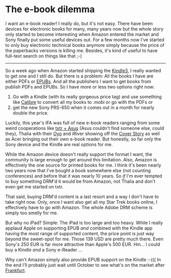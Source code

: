# The e-book dilemma

I want an e-book reader! I really do, but it's not easy. There have
been devices for electronic books for many, many years now but the
whole story only started to become interesting when Amazon entered the
market and Sony finally put some useful devices out. For a few months now
I've started to only buy electronic technical books anymore simply because the
price of the paperbacks versions is killing me. Besides, it's kind of
useful to have full-text search on things like that ;-)

-----------------------

So a week ago when Amazon started shipping the [Kindle3](http://www.amazon.com/Kindle-Wireless-Reader-Wifi-Graphite/dp/B002Y27P3M/ref=amb_link_353643142_2?pf_rd_m=ATVPDKIKX0DER&pf_rd_s=center-1&pf_rd_r=0X0PZAE3WC33VZ0P0VZ4&pf_rd_t=101&pf_rd_p=1273758762&pf_rd_i=507846), I really wanted to get
one and I still do. But there is a problem: All the books I have are either
PDFs or [EPUBs](http://en.wikipedia.org/wiki/EPUB). And all the publishers I want to get books from publish PDFs
and EPUBs. So I have more or less two options right now:

1. Go with a Kindle (with its really gorgeous price tag) and use something like [Calibre](http://calibre-ebook.com/) to convert all my books to .mobi or go with the PDFs or
2. get the new Sony PRS-650 when it comes out in a month for nearly double the price.

Luckily, this year's IFA was full of new e-book readers ranging from some
weird cooperations like [txtr + Asus](http://www.lesen.net/ereader/asus-ebook-store-kommt-von-txtr-3814/) (Asus couldn't find someone else, could
they), Thalia with their [Oyo](http://www.lesen.net/ereader/oyo-thalia-launcht-wifi-reader-fuer-139-euro-3835/) and iRiver showing off the [Cover Story](http://www.lesen.net/ereader/iriver-cover-story-kommt-zur-ifa-wi-fi-zur-buchmesse-3810/) as
well as Acer bringing out their own e-book reader. But honestly, so far only
the Sony device and the Kindle are real options for me.

While the Amazon device doesn't really support the format I want, the
community is large enough to get around this limitation. Also, Amazon is
effectively the one source for printed books for me. I think it's been nearly two
years now that I've bought a book somewhere else (not counting conferences)
and before that it was nearly 10 years. So *if* I'm ever tempted to buy
something DRM'd it would be from Amazon, not Thalia and don't even get me
started on txtr.

That said, buying DRM'd content is a last resort and a way I don't have to
take right now. Only, once I want also get all my Star Trek books online, I
effectively have to go with Amazon. The whole Adobe DRM scheme is simply too
smelly for me.

But why no iPad? Simple: The iPad is too large and too heavy. While I really
applaud Apple on supporting EPUB *and* combined with the Kindle app having the
most range of supported content, the price point is just way beyond the
sweet-spot for me. Those 139 USD are pretty much there. Even Sony's 250 EUR
is far more attractive than Apple's 500 EUR. Hm... I could buy a Kindle *and*
a Sony e-Reader ...

Why can't Amazon simply also provide EPUB support on the Kindle :-((( In the
end I'll probably just wait until October to see what's on the market after
[Frankfurt](http://www.buchmesse.de/de/fbm/).
